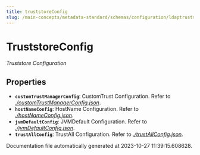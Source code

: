 ```yaml
---
title: truststoreConfig
slug: /main-concepts/metadata-standard/schemas/configuration/ldaptruststoreconfig/truststoreconfig
---
```


# TruststoreConfig

*Truststore Configuration*

## Properties

- **`customTrustManagerConfig`**: CustomTrust Configuration. Refer to *[./customTrustManagerConfig.json](#customTrustManagerConfig.json)*.
- **`hostNameConfig`**: HostName Configuration. Refer to *[./hostNameConfig.json](#hostNameConfig.json)*.
- **`jvmDefaultConfig`**: JVMDefault Configuration. Refer to *[./jvmDefaultConfig.json](#jvmDefaultConfig.json)*.
- **`trustAllConfig`**: TrustAll Configuration. Refer to *[./trustAllConfig.json](#trustAllConfig.json)*.


Documentation file automatically generated at 2023-10-27 11:39:15.608628.
